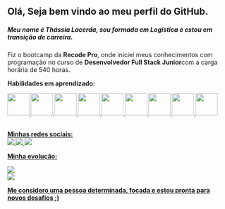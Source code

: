 ## Olá, Seja bem vindo ao meu perfil do GitHub.

<h5>Meu nome é Thássia Lacerda, sou formada em Logística e estou em transição de carreira.</h5>
<p>Fiz o bootcamp da <b>Recode Pro</b>, onde iniciei meus conhecimentos com programação no curso de <b>Desenvolvedor Full Stack Junior</b>com a carga horária de 540 horas.<p>

<p><b>Habilidades em aprendizado:</> 

<div>
<a href="https://github.com/thassialacerda">
<img height="50cm" src="https://cdn.jsdelivr.net/gh/devicons/devicon/icons/html5/html5-original-wordmark.svg" />
<img height="50cm"  src="https://cdn.jsdelivr.net/gh/devicons/devicon/icons/bootstrap/bootstrap-plain-wordmark.svg" />
<img height="50cm" src="https://cdn.jsdelivr.net/gh/devicons/devicon/icons/css3/css3-original-wordmark.svg" />
<img height="50cm" src="https://cdn.jsdelivr.net/gh/devicons/devicon/icons/javascript/javascript-original.svg" />
<img height="50cm" src="https://cdn.jsdelivr.net/gh/devicons/devicon/icons/java/java-plain-wordmark.svg" />
<img height="50cm" src="https://cdn.jsdelivr.net/gh/devicons/devicon/icons/csharp/csharp-line.svg" />
<img height="50cm" src="https://cdn.jsdelivr.net/gh/devicons/devicon/icons/rect/rect-original.svg" />
<img height="50cm" src="https://cdn.jsdelivr.net/gh/devicons/devicon/icons/react/react-original.svg" />
<img height="50cm" src="https://cdn.jsdelivr.net/gh/devicons/devicon/icons/spring/spring-original-wordmark.svg" />
</div>
<br>
          
<div>
<p><b>Minhas redes sociais:</>  <br>
<a href="https://github.com/thassialacerda"</a>
<img href=www.linkedin.com/in/thássia-lacerda" src=https://img.shields.io/badge/LinkedIn-0077B5?style=for-the-badge&logo=linkedin&logoColor=white/>
<img href=www.instagram.com/thassialacerda/" src=https://img.shields.io/badge/Instagram-E4405F?style=for-the-badge&logo=instagram&logoColor=white/>
<img href=https://twitter.com/thassialacerda" src=https://img.shields.io/badge/Twitter-1DA1F2?style=for-the-badge&logo=twitter&logoColor=white/>
</div>
                                                           
<p>Minha evolução: </p>        
<div>
<a href="https://github.com/thassialacerda"</a>
<img src =https://github-readme-stats.vercel.app/api?username=thassialacerda&show_icons=true&theme=radical </img>
</div>

     
<div>
<a href="https://github.com/thassialacerda"</a>
<img src =https://github-readme-stats.vercel.app/api/top-langs/?username=thassialacerda&layout=compact)](https://github.com/thassialacerda/github-readme-stats) </img>
</div>
         
<p> Me considero uma pessoa determinada, focada e estou pronta para novos desafios ;)</p>


          
          

     
